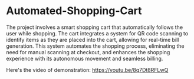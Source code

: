# Automated-Shopping-Cart

The project involves a smart shopping cart that automatically follows the user while shopping. The cart integrates a system for QR code scanning to identify items as they are placed into the cart, allowing for real-time bill generation. This system automates the shopping process, eliminating the need for manual scanning at checkout, and enhances the shopping experience with its autonomous movement and seamless billing.

Here's the video of demonstration:
https://youtu.be/8q7Dt8RFLwQ
